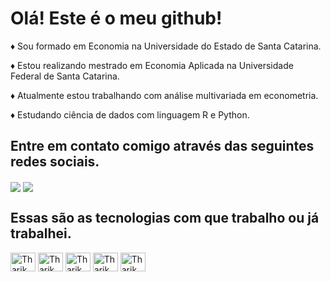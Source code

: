 
<h1>Olá! Este é o meu github!</h1>


<div>
<p>&diams; Sou formado em Economia na Universidade do Estado de Santa Catarina.</p>
<p>&diams; Estou realizando mestrado em Economia Aplicada na Universidade Federal de Santa Catarina.</p>
<p>&diams; Atualmente estou trabalhando com análise multivariada em econometria.</p>
<p>&diams; Estudando ciência de dados com linguagem R e Python.</p>
</div>


<div>
<h2>Entre em contato comigo através das seguintes redes sociais.</h2>

  <a href="https://www.linkedin.com/in/tharikff1/" target="_black"><img align="center" src="https://img.shields.io/badge/LinkedIn-0077B5?style=for-the-badge&logo=linkedin&logoColor=white"></a>
  <a href="mailto:tharikff1@gmail.com" target="_black"><img align="center" src="https://img.shields.io/badge/Gmail-D14836?style=for-the-badge&logo=gmail&logoColor=white"></a>
</div>


<div>
<h2>Essas são as tecnologias com que trabalho ou já trabalhei.</h2>
  <img alt="Tharik" height="30" width="40" src="https://cdn.jsdelivr.net/gh/devicons/devicon/icons/python/python-original-wordmark.svg">
  <img alt="Tharik" height="30" width="40" src="https://cdn.jsdelivr.net/gh/devicons/devicon/icons/r/r-original.svg">
  <img alt="Tharik" height="30" width="40" src="https://www.stata.com/includes/images/stata-logo-blue.svg">
  <img alt="Tharik" height="30" width="40" src="https://connectoricons-prod.azureedge.net/releases/v1.0.1578/1.0.1578.2813/powerbi/icon.png">
  <img alt="Tharik" height="30" width="40" src="https://cdn.jsdelivr.net/gh/devicons/devicon/icons/postgresql/postgresql-original-wordmark.svg">
</div>

